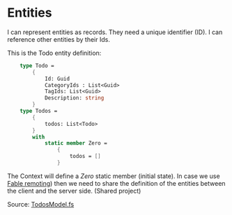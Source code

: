 # Entities

I can represent entities as records. They need a unique identifier (ID). 
I can reference other entities by their Ids.

This is the Todo entity definition:

```FSharp
    type Todo =
        {
            Id: Guid
            CategoryIds : List<Guid>
            TagIds: List<Guid>
            Description: string
        }
    type Todos =
        {
            todos: List<Todo>
        }
        with
            static member Zero =
                {
                    todos = []
                }
```

The Context will define a _Zero_ static member (initial state).
In case we use 
 [Fable remoting](https://github.com/Zaid-Ajaj/Fable.Remoting))
then we need to share the definition of the entities between the client and the server side.
(Shared project)

Source: [TodosModel.fs](https://github.com/tonyx/Sharpino/blob/main/Sharpino.Sample.Shared/Entities.fs)
